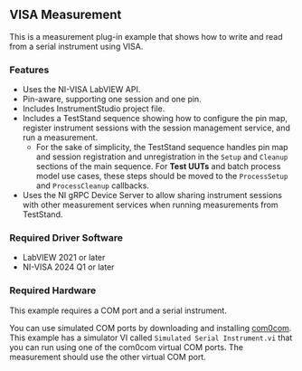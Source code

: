 ## VISA Measurement

This is a measurement plug-in example that shows how to write and read from a serial instrument using VISA.

### Features

- Uses the NI-VISA LabVIEW API.
- Pin-aware, supporting one session and one pin.
- Includes InstrumentStudio project file.
- Includes a TestStand sequence showing how to configure the pin map, register instrument sessions with the session management service, and run a measurement.
  - For the sake of simplicity, the TestStand sequence handles pin map and session registration and unregistration in the `Setup` and `Cleanup` sections of the main sequence. For **Test UUTs** and batch process model use cases, these steps should be moved to the `ProcessSetup` and `ProcessCleanup` callbacks.
- Uses the NI gRPC Device Server to allow sharing instrument sessions with other measurement services when running measurements from TestStand.

### Required Driver Software

- LabVIEW 2021 or later
- NI-VISA 2024 Q1 or later

### Required Hardware

This example requires a COM port and a serial instrument.

You can use simulated COM ports by downloading and installing [com0com](https://com0com.sourceforge.net). This example has a simulator VI called `Simulated Serial Instrument.vi` that you can run using one of the com0com virtual COM ports. The measurement should use the other virtual COM port.
